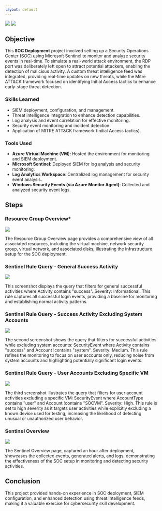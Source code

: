 ```yaml
---
layout: default
---
```

<div>
    <a href="https://www.linkedin.com/in/simardeep1098"><img src="https://img.shields.io/badge/-LinkedIn-0072b1?&style=for-the-badge&logo=linkedin&logoColor=white" /></a>
    <a href="https://github.com/Simardeep1098"><img src="https://img.shields.io/badge/-GitHub-000000?&style=for-the-badge&logo=github&logoColor=white" /></a>
</div>

## Objective

This **SOC Deployment** project involved setting up a Security Operations Center (SOC) using Microsoft Sentinel to monitor and analyze security events in real-time. To simulate a real-world attack environment, the RDP port was deliberately left open to attract potential attackers, enabling the detection of malicious activity. A custom threat intelligence feed was integrated, providing real-time updates on new threats, while the Mitre ATT&CK framework focused on identifying Initial Access tactics to enhance early-stage threat detection.

### Skills Learned
- SIEM deployment, configuration, and management.
- Threat intelligence integration to enhance detection capabilities.
- Log analysis and event correlation for effective monitoring.
- Security event monitoring and incident detection.
- Application of MITRE ATT&CK framework (Initial Access tactics).

### Tools Used
- **Azure Virtual Machine (VM)**: Hosted the environment for monitoring and SIEM deployment.
- **Microsoft Sentinel**: Deployed SIEM for log analysis and security monitoring.
- **Log Analytics Workspace**: Centralized log management for security event analysis.
- **Windows Security Events (via Azure Monitor Agent)**: Collected and analyzed security event logs.

## Steps

### Resource Group Overview*

![](https://github.com/Simardeep1098/soc-deployment.github.io/blob/main/SOC%20Deployment/Screenshot%201.png?raw=true)

The Resource Group Overview page provides a comprehensive view of all associated resources, including the virtual machine, network security group, virtual network, and associated disks, illustrating the infrastructure setup for the SOC deployment.

### Sentinel Rule Query - General Success Activity

![](https://github.com/Simardeep1098/soc-deployment.github.io/blob/main/SOC%20Deployment/Screenshot%202.png?raw=true)

This screenshot displays the query that filters for general successful activities where Activity contains "success". Severity: Informational. This rule captures all successful login events, providing a baseline for monitoring and establishing normal activity patterns.

### Sentinel Rule Query - Success Activity Excluding System Accounts

![](https://github.com/Simardeep1098/soc-deployment.github.io/blob/main/SOC%20Deployment/Screenshot%203.png?raw=true)

The second screenshot shows the query that filters for successful activities while excluding system accounts: SecurityEvent where Activity contains "success" and Account !contains "system". Severity: Medium. This rule refines the monitoring to focus on user accounts only, reducing noise from system accounts and highlighting potentially significant login events.

### Sentinel Rule Query - User Accounts Excluding Specific VM

![](https://github.com/Simardeep1098/soc-deployment.github.io/blob/main/SOC%20Deployment/Screenshot%204.png?raw=true)

The third screenshot illustrates the query that filters for user account activities excluding a specific VM: SecurityEvent where AccountType contains "user" and Account !contains "SOCVM". Severity: High. This rule is set to high severity as it targets user activities while explicitly excluding a known device used for testing, increasing the likelihood of detecting unusual or unauthorized user behavior.

### Sentinel Overview

![](https://github.com/Simardeep1098/soc-deployment.github.io/blob/main/SOC%20Deployment/Screenshot%205.png?raw=true)

The Sentinel Overview page, captured an hour after deployment, showcases the collected events, generated alerts, and logs, demonstrating the effectiveness of the SOC setup in monitoring and detecting security activities.

## Conclusion

This project provided hands-on experience in SOC deployment, SIEM configuration, and enhanced detection using threat intelligence feeds, making it a valuable exercise for cybersecurity skill development.
